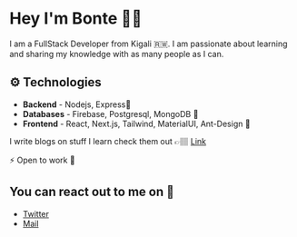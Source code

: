# Hey I'm Bonte 👋🏽

I am a FullStack Developer from Kigali 🇷🇼. I am passionate about learning and sharing my knowledge with as many people as I can.

## ⚙️ Technologies

- **Backend** - Nodejs, Express🚪
- **Databases** - Firebase, Postgresql, MongoDB 📀
- **Frontend** - React, Next.js, Tailwind, MaterialUI, Ant-Design 🎨

I write blogs on stuff I learn check them out 👉🏽 [Link](https://dev.to/inezabonte)

⚡️ Open to work 📩

## You can react out to me on 💬

- [Twitter](https://twitter.com/inezabonte)
- [Mail](mailto:inezabonte@gmail.com)
